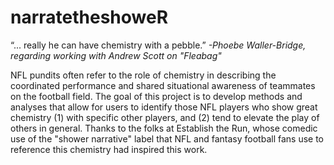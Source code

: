 # narratetheshoweR

“... really he can have chemistry with a pebble.” _-Phoebe Waller-Bridge, regarding working with Andrew Scott on "Fleabag"_

NFL pundits often refer to the role of chemistry in describing the coordinated performance and shared situational awareness of teammates on the football field. The goal of this project is to develop methods and analyses that allow for users to identify those NFL players who show great chemistry (1) with specific other players, and (2) tend to elevate the play of others in general. Thanks to the folks at Establish the Run, whose comedic use of the "shower narrative" label that NFL and fantasy football fans use to reference this chemistry had inspired this work.
